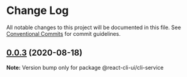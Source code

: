 # Change Log

All notable changes to this project will be documented in this file.
See [Conventional Commits](https://conventionalcommits.org) for commit guidelines.

## [0.0.3](https://github.com/eternal-system/react-cli/compare/v0.0.1...v0.0.3) (2020-08-18)

**Note:** Version bump only for package @react-cli-ui/cli-service

